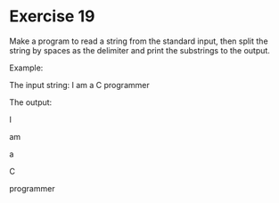 # Exercise 19

Make a program to read a string from the standard input, then split the string by spaces as the delimiter and print the substrings to the output. 

Example: 

The input string: I am  a C programmer

The output:

I

am

a

C

programmer
